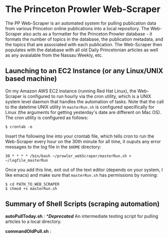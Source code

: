 # The Princeton Prowler Web-Scraper

The PP Web-Scraper is an automated system for pulling publication data from
various Princeton online publications into a local repository. The Web-Scraper
also acts as a formatter for the Princeton Prowler database - it formats the
number of topics in the database, the publication metadata, and the topics that
are associated with each publication. The Web-Scraper then populates with the
database with all old Daily Princetonian articles as well as any avaialable from
the Nassau Weekly, etc.

## Launching to an EC2 Instance (or any Linux/UNIX based machine)

On my Amazon AWS EC2 instance (running Red Hat Linux),
the Web-Scraper is configured to run hourly via
the cron utility, which is a UNIX system level daemon that handles the
automation of tasks. Note that the call to the datetime UNIX utility in
`masterRun.sh` is configured specifically for Linux (the arguments for getting
yesterday's date are different on Mac OS). The cron utility is configured as
follows:

`$ crontab -e`    

Insert the following line into your crontab file, which tells cron to run the
Web-Scraper every hour on the 30th minute for all time, it ouputs any error
messages to the log file in the `$HOME` directory:

`30 * * * * /bin/bash ~/prowler_webScraper/masterRun.sh > ~/logfile_masterRun`

Once you add this line, exit out of the text editor (depends on your system, I
like emacs) and make sure that `masterRun.sh` has permissions by running:

`$ cd PATH_TO_WEB_SCRAPER`      
`$ chmod +x masterRun.sh`

## Summary of Shell Scripts (scraping automation)

**autoPullToday.sh** : \****Deprecated*** An intermediate testing script for
pulling articles to a local directory.

**commandOldPull.sh** : 
